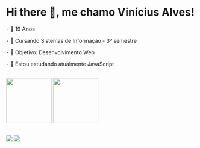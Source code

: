<h1>Hi there 👋, me chamo Vinícius Alves!</h1>

<div>
  <p>- 🎂 19 Anos
  <p>- 📖 Cursando Sistemas de Informação - 3º semestre</p>
  <p>- 🚀 Objetivo: Desenvolvimento Web</p>
  <p>- 🌱 Estou estudando atualmente JavaScript</p>
</div>

##

<div >
  <img height="120em" src="https://github-readme-stats.vercel.app/api?username=ViniciusAlves01&show_icons=true&theme=vue-dark&include_all_commits=true&count_private=true"/>
  <img height="120em" src="https://github-readme-stats.vercel.app/api/top-langs/?username=ViniciusAlves01&layout=compact&langs_count=7&theme=vue-dark"/>
</div>

##


<div> 
  <a href="https://www.instagram.com/alves_.vinicius/" target="_blank"><img src="https://img.shields.io/badge/-Instagram-%23E4405F?style=for-the-badge&logo=instagram&logoColor=white" target="_blank"></a>
  <a href= "mailto:viniciusalves4389@gmail.com"><img src="https://img.shields.io/badge/-Gmail-%23333?style=for-the-badge&logo=gmail&logoColor=white" target="_blank"></a>
</div>
